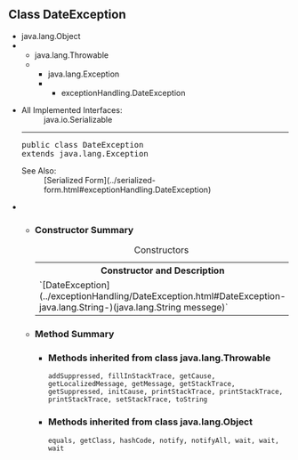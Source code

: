 ## Class DateException

</div>

<div class="contentContainer">

*   java.lang.Object
*   *   java.lang.Throwable
    *   *   java.lang.Exception
        *   *   exceptionHandling.DateException

<div class="description">

*   <dl>

    <dt>All Implemented Interfaces:</dt>

    <dd>java.io.Serializable</dd>

    </dl>

    * * *

    <pre>public class <span class="typeNameLabel">DateException</span>
    extends java.lang.Exception</pre>

    <dl>

    <dt><span class="seeLabel">See Also:</span></dt>

    <dd>[Serialized Form](../serialized-form.html#exceptionHandling.DateException)</dd>

    </dl>

</div>

<div class="summary">

*   *   <a name="constructor.summary"></a>

        ### Constructor Summary

        <table class="memberSummary" border="0" cellpadding="3" cellspacing="0" summary="Constructor Summary table, listing constructors, and an explanation"><caption><span>Constructors</span><span class="tabEnd"> </span></caption>

        <tbody>

        <tr>

        <th class="colOne" scope="col">Constructor and Description</th>

        </tr>

        <tr class="altColor">

        <td class="colOne">`<span class="memberNameLink">[DateException](../exceptionHandling/DateException.html#DateException-java.lang.String-)</span>(java.lang.String messege)` </td>

        </tr>

        </tbody>

        </table>

    *   <a name="method.summary"></a>

        ### Method Summary

        *   <a name="methods.inherited.from.class.java.lang.Throwable"></a>

            ### Methods inherited from class java.lang.Throwable

            `addSuppressed, fillInStackTrace, getCause, getLocalizedMessage, getMessage, getStackTrace, getSuppressed, initCause, printStackTrace, printStackTrace, printStackTrace, setStackTrace, toString`
        *   <a name="methods.inherited.from.class.java.lang.Object"></a>

            ### Methods inherited from class java.lang.Object

            `equals, getClass, hashCode, notify, notifyAll, wait, wait, wait`
